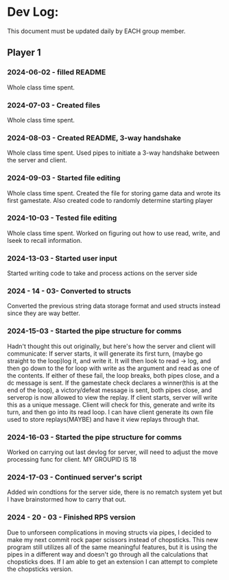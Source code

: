 # Dev Log:

This document must be updated daily by EACH group member.

## Player 1

### 2024-06-02 - filled README
Whole class time spent.

### 2024-07-03 - Created files
Whole class time spent.

### 2024-08-03 - Created README, 3-way handshake
Whole class time spent. Used pipes to initiate a 3-way handshake between the server and client.

### 2024-09-03 - Started file editing
Whole class time spent. Created the file for storing game data and wrote its first gamestate. Also created code to randomly determine starting player

### 2024-10-03 - Tested file editing
Whole class time spent. Worked on figuring out how to use read, write, and lseek to recall information.

### 2024-13-03 - Started user input
Started writing code to take and process actions on the server side

### 2024 - 14 - 03- Converted to structs
Converted the previous string data storage format and used structs instead since they are way better.

### 2024-15-03 - Started the pipe structure for comms
Hadn't thought this out originally, but here's how the server and client will communicate:
  If server starts, it will generate its first turn, (maybe go straight to the loop)log it, and write it. It will then look to read -> log, and then go down to the for loop with write as the argument and read as one of the contents. If either of these fail, the loop breaks, both pipes close, and a dc message is sent. If the gamestate check declares a winner(this is at the end of the loop), a victory/defeat message is sent, both pipes close, and serverop is now allowed to view the replay.
  If client starts, server will write this as a unique message. Client will check for this, generate and write its turn, and then go into its read loop. I can have client generate its own file used to store replays(MAYBE) and have it view replays through that.

### 2024-16-03 - Started the pipe structure for comms
Worked on carrying out last devlog for server, will need to adjust the move processing func for client. MY GROUPID IS 18

### 2024-17-03 - Continued server's script
Added win condtions for the server side, there is no rematch system yet but I have brainstormed how to carry that out.

### 2024 - 20 - 03 - Finished RPS version
Due to unforseen complications in moving structs via pipes, I decided to make my next commit rock paper scissors instead of chopsticks. This new program still utilizes all of the same meaningful features, but it is using the pipes in a different way and doesn't go through all the calculations that chopsticks does. If I am able to get an extension I can attempt to complete the chopsticks version.
